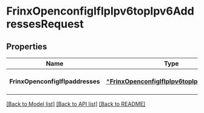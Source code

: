 # FrinxOpenconfigIfIpIpv6topIpv6AddressesRequest

## Properties
Name | Type | Description | Notes
------------ | ------------- | ------------- | -------------
**FrinxOpenconfigIfIpaddresses** | [***FrinxOpenconfigIfIpIpv6topIpv6Addresses**](frinx.openconfig.if.ip.ipv6top.ipv6.Addresses.md) |  | [optional] [default to null]

[[Back to Model list]](../README.md#documentation-for-models) [[Back to API list]](../README.md#documentation-for-api-endpoints) [[Back to README]](../README.md)


